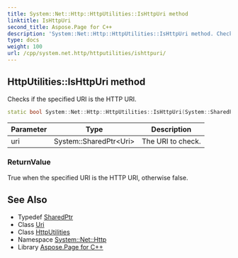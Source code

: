 ```yaml
---
title: System::Net::Http::HttpUtilities::IsHttpUri method
linktitle: IsHttpUri
second_title: Aspose.Page for C++
description: 'System::Net::Http::HttpUtilities::IsHttpUri method. Checks if the specified URI is the HTTP URI in C++.'
type: docs
weight: 100
url: /cpp/system.net.http/httputilities/ishttpuri/
---
```

## HttpUtilities::IsHttpUri method


Checks if the specified URI is the HTTP URI.

```cpp
static bool System::Net::Http::HttpUtilities::IsHttpUri(System::SharedPtr<Uri> uri)
```


| Parameter | Type | Description |
| --- | --- | --- |
| uri | System::SharedPtr\<Uri\> | The URI to check. |

### ReturnValue

True when the specified URI is the HTTP URI, otherwise false.

## See Also

* Typedef [SharedPtr](../../../system/sharedptr/)
* Class [Uri](../../../system/uri/)
* Class [HttpUtilities](../)
* Namespace [System::Net::Http](../../)
* Library [Aspose.Page for C++](../../../)
